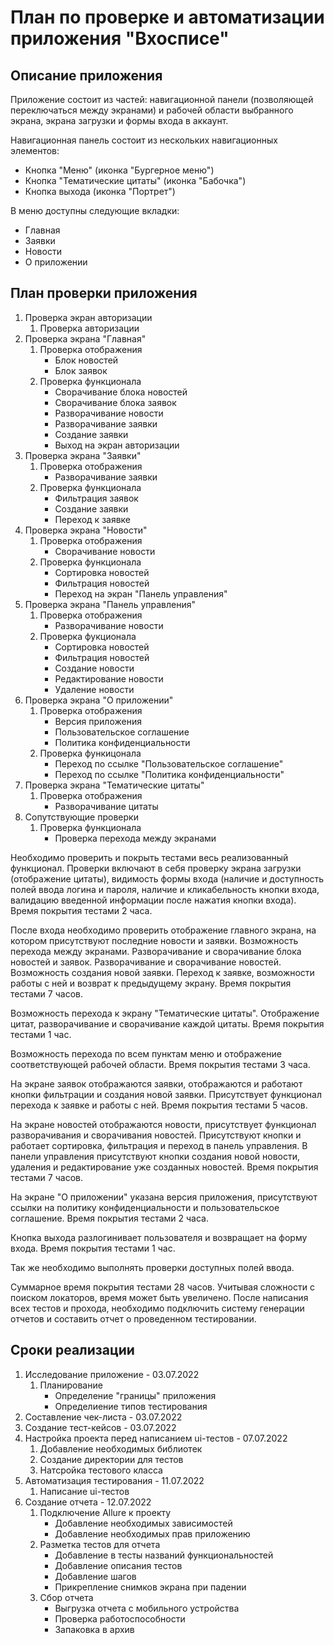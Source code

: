 # План по проверке и автоматизации приложения "Вхосписе"

## Описание приложения

Приложение состоит из частей: навигационной панели (позволяющей переключаться между экранами) и рабочей области выбранного экрана, экрана загрузки и формы входа в аккаунт.

Навигационная панель состоит из нескольких навигационных элементов:

- Кнопка "Меню" (иконка "Бургерное меню")
- Кнопка "Тематические цитаты" (иконка "Бабочка")
- Кнопка выхода (иконка "Портрет")

В меню доступны следующие вкладки:

- Главная
- Заявки
- Новости
- О приложении

## План проверки приложения

1. Проверка экран авторизации
    1. Проверка авторизации
2. Проверка экрана "Главная"
    1. Проверка отображения
        - Блок новостей
        - Блок заявок
    2. Проверка функционала
        - Сворачивание блока новостей
        - Сворачивание блока заявок
        - Разворачивание новости
        - Разворачивание заявки
        - Создание заявки
        - Выход на экран авторизации
3. Проверка экрана "Заявки"
    1. Проверка отображения
        - Разворачивание заявки
    2. Проверка функционала
        - Фильтрация заявок
        - Создание заявки
        - Переход к заявке
4. Проверка экрана "Новости"
    1. Проверка отображения
        - Сворачивание новости
    2. Проверка функционала
        - Сортировка новостей
        - Фильтрация новостей
        - Переход на экран "Панель управления"
5. Проверка экрана "Панель управления"
    1. Проверка отображения
        - Разворачивание новости
    2. Проверка фукционала
        - Сортировка новостей
        - Фильтрация новостей
        - Создание новости
        - Редактирование новости
        - Удаление новости
6. Проверка экрана "О приложении"
    1. Проверка отображения
        - Версия приложения
        - Пользовательское соглашение
        - Политика конфиденциальности
    2. Проверка функицонала
        - Переход по ссылке "Пользовательское соглашение"
        - Переход по ссылке "Политика конфиденциальности"
7. Проверка экрана "Тематические цитаты"
    1. Проверка отображения
        - Разворачивание цитаты
8. Сопутствующие проверки
    1. Проверка функционала
        - Проверка перехода между экранами

Необходимо проверить и покрыть тестами весь реализованный функционал.
Проверки включают в себя проверку экрана загрузки (отображение цитаты), видимость формы входа (наличие и доступность полей ввода логина и пароля, наличие и кликабельность кнопки входа, валидацию введенной информации после нажатия кнопки входа).
Время покрытия тестами 2 часа.

После входа необходимо проверить отображение главного экрана, на котором присутствуют последние новости и заявки. Возможность перехода между экранами. Разворачивание и сворачивание блока новостей и заявок. Разворачивание и сворачивание новостей. Возможность создания новой заявки. Переход к заявке, возможности работы с ней и возврат к предыдущему экрану. 
Время покрытия тестами 7 часов.

Возможность перехода к экрану "Тематические цитаты". Отображение цитат, разворачивание и сворачивание каждой цитаты.
Время покрытия тестами 1 час.

Возможность перехода по всем пунктам меню и отображение соответствующей рабочей области.
Время покрытия тестами 3 часа.

На экране заявок отображаются заявки, отображаются и работают кнопки фильтрации и создания новой заявки. Присутствует функционал перехода к заявке и работы с ней.
Время покрытия тестами 5 часов.

На экране новостей отображаются новости, присутствует функционал разворачивания и сворачивания новостей. Присутствуют кнопки и работает сортировка, фильтрация и переход в панель управления. В панели управления присутствуют кнопки создания новой новости, удаления и редактирование уже созданных новостей.
Время покрытия тестами 7 часов.

На экране "О приложении" указана версия приложения, присутствуют ссылки на политику конфиденциальности и пользовательское соглашение.
Время покрытия тестами 2 часа.

Кнопка выхода разлогинивает пользователя и возвращает на форму входа.
Время покрытия тестами 1 час.

Так же необходимо выполнять проверки доступных полей ввода.

Суммарное время покрытия тестами 28 часов. Учитывая сложности с поиском локаторов, время может быть увеличено. После написания всех тестов и прохода, необходимо подключить систему генерации отчетов и составить отчет о проведенном тестировании.

## Сроки реализации

1. Исследование приложение - 03.07.2022
    1. Планирование
        - Определение "границы" приложения
        - Определиение типов тестирования
2. Составление чек-листа - 03.07.2022
3. Создание тест-кейсов - 03.07.2022
4. Настройка проекта перед написанием ui-тестов - 07.07.2022
    1. Добавление необходимых библиотек
    2. Создание директории для тестов
    3. Натсройка тестового класса
4. Автоматизация тестирования - 11.07.2022
    1. Написание ui-тестов
5. Создание отчета - 12.07.2022
    1. Подключение Allure к проекту
        - Добавление необходимых зависимостей
        - Добавление необходимых прав приложению
    2. Разметка тестов для отчета
        - Добавление в тесты названий функциональностей
        - Добавление описания тестов
        - Добавление шагов
        - Прикрепление снимков экрана при падении
    3. Сбор отчета
        - Выгрузка отчета с мобильного устройства
        - Проверка работоспособности
        - Запаковка в архив
